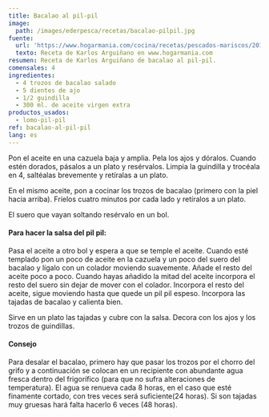 ```yaml
---
title: Bacalao al pil-pil
image:
  path: /images/ederpesca/recetas/bacalao-pilpil.jpg
fuente:
  url: 'https://www.hogarmania.com/cocina/recetas/pescados-mariscos/201107/bacalao-9398.html'
  texto: Receta de Karlos Arguiñano en www.hogarmania.com
resumen: Receta de Karlos Arguiñano de bacalao al pil-pil.
comensales: 4
ingredientes:
  - 4 trozos de bacalao salado
  - 5 dientes de ajo
  - 1/2 guindilla
  - 300 ml. de aceite virgen extra
productos_usados:
  - lomo-pil-pil
ref: bacalao-al-pil-pil
lang: es
---
```


Pon el aceite en una cazuela baja y amplia. Pela los ajos y dóralos. Cuando estén dorados, pásalos a un plato y resérvalos. Limpia la guindilla y trocéala en 4, saltéalas brevemente y retíralas a un plato.

En el mismo aceite, pon a cocinar los trozos de bacalao (primero con la piel hacia arriba). Fríelos cuatro minutos por cada lado y retíralos a un plato.

El suero que vayan soltando resérvalo en un bol.

#### Para hacer la salsa del pil pil:

Pasa el aceite a otro bol y espera a que se temple el aceite. Cuando esté templado pon un poco de aceite en la cazuela y un poco del suero del bacalao y lígalo con un colador moviendo suavemente. Añade el resto del aceite poco a poco. Cuando hayas añadido la mitad del aceite incorpora el resto del suero sin dejar de mover con el colador. Incorpora el resto del aceite, sigue moviendo hasta que quede un pil pil espeso. Incorpora las tajadas de bacalao y calienta bien.

Sirve en un plato las tajadas y cubre con la salsa. Decora con los ajos y los trozos de guindillas.

#### Consejo

Para desalar el bacalao, primero hay que pasar los trozos por el chorro del grifo y a continuación se colocan en un recipiente con abundante agua fresca dentro del frigorífico (para que no sufra alteraciones de temperatura). El agua se renueva cada 8 horas, en el caso que esté finamente cortado, con tres veces será suficiente(24 horas). Si son tajadas muy gruesas hará falta hacerlo 6 veces (48 horas).
